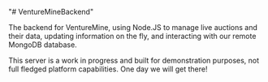 "# VentureMineBackend" 

The backend for VentureMine, using Node.JS to manage live auctions and their data, updating information on the fly, and interacting with our remote MongoDB database.


This server is a work in progress and built for demonstration purposes, not full fledged platform capabilities. One day we will get there!
